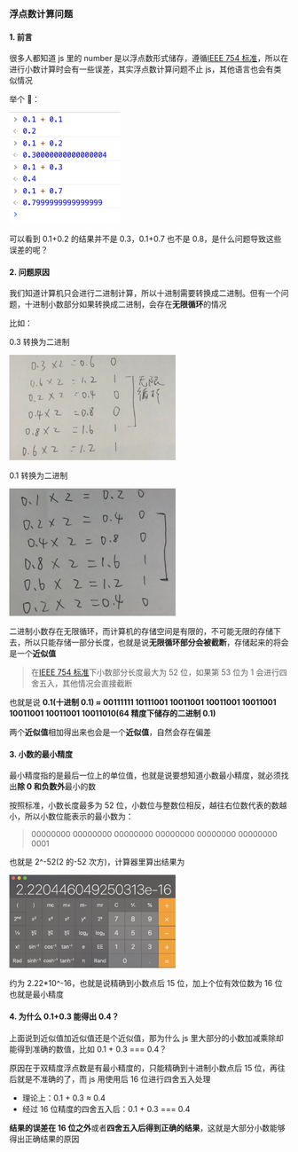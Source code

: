### 浮点数计算问题

#### 1. 前言

很多人都知道 js 里的 number 是以浮点数形式储存，遵循[IEEE 754 标准](https://en.wikipedia.org/wiki/IEEE_754)，所以在进行小数计算时会有一些误差，其实浮点数计算问题不止 js，其他语言也会有类似情况

举个 🌰：

<img src="../static/screenshots/9.png" width="200" />

可以看到 0.1+0.2 的结果并不是 0.3，0.1+0.7 也不是 0.8，是什么问题导致这些误差的呢？

#### 2. 问题原因

我们知道计算机只会进行二进制计算，所以十进制需要转换成二进制。但有一个问题，十进制小数部分如果转换成二进制，会存在**无限循环**的情况

比如：

0.3 转换为二进制

<img src="../static/screenshots/10.png" width="300" />

0.1 转换为二进制

<img src="../static/screenshots/11.png" width="300" />

二进制小数存在无限循环，而计算机的存储空间是有限的，不可能无限的存储下去，所以只能存储一部分长度，也就是说**无限循环部分会被截断**，存储起来的将会是一个**近似值**

> 在[IEEE 754 标准](https://en.wikipedia.org/wiki/IEEE_754)下小数部分长度最大为 52 位，如果第 53 位为 1 会进行四舍五入，其他情况会直接截断

也就是说 **0.1(十进制 0.1) ≈ 00111111 10111001 10011001 10011001 10011001 10011001 10011001 10011010(64 精度下储存的二进制 0.1)**

两个**近似值**相加得出来也会是一个**近似值**，自然会存在偏差

#### 3. 小数的最小精度

最小精度指的是最后一位上的单位值，也就是说要想知道小数最小精度，就必须找出**除 0 和负数外**最小的数

按照标准，小数长度最多为 52 位，小数位与整数位相反，越往右位数代表的数越小，所以小数位能表示的最小数为：

> 00000000 00000000 00000000 00000000 00000000 00000000 0001

也就是 2^-52(2 的-52 次方)，计算器里算出结果为

<img src="../static/screenshots/12.png" width="300" />

约为 2.22\*10^-16，也就是说精确到小数点后 15 位，加上个位有效位数为 16 位也就是最小精度

#### 4. 为什么 0.1+0.3 能得出 0.4？

上面说到近似值加近似值还是个近似值，那为什么 js 里大部分的小数加减乘除却能得到准确的数值，比如 0.1 + 0.3 === 0.4？

原因在于双精度浮点数是有最小精度的，只能精确到十进制小数点后 15 位，再往后就是不准确的了，而 js 用使用后 16 位进行四舍五入处理

- 理论上：0.1 + 0.3 ≈ 0.4
- 经过 16 位精度的四舍五入后：0.1 + 0.3 === 0.4

**结果的误差在 16 位之外**或者**四舍五入后得到正确的结果**，这就是大部分小数能够得出正确结果的原因
